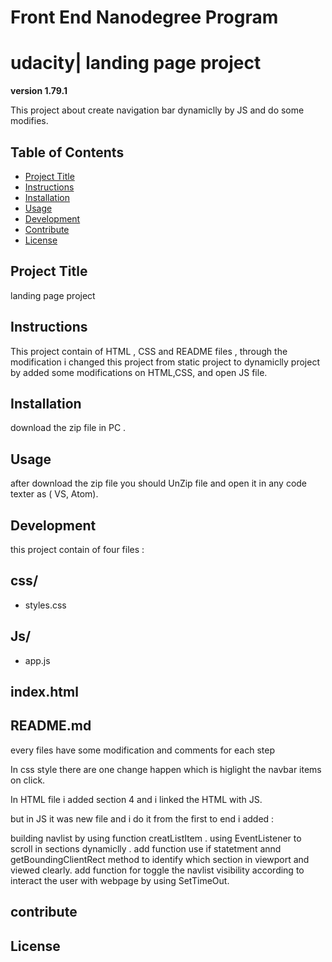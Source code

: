 # Front End Nanodegree Program

# udacity| landing page project 

**version 1.79.1**

This project about create navigation bar dynamiclly by JS and do some modifies. 

## Table of Contents

* [Project Title](#landing-page-project)
* [Instructions](#instructions)
* [Installation](#installation)
* [Usage](#usage)
* [Development](#development)
* [Contribute](#contribute)
* [License](#license)

## Project Title 

landing page project 

## Instructions 
This project contain of HTML , CSS and README files , through the modification i changed this project from static project to dynamiclly project by added some modifications on HTML,CSS, and open JS file.

## Installation

download the zip file in PC .

## Usage 

after download the zip file you should UnZip file and open it in any code texter as ( VS, Atom).

## Development 

this project contain of four files : 
 
 ## css/ 
 - styles.css 
 ## Js/ 
 - app.js
 ## index.html 
 ## README.md

every files have some modification and comments for each step 

 In css style there are one change happen which is higlight the navbar items on click. 

In HTML file i added section 4 and i linked the HTML with JS. 
 
 but in JS it was new file and i do it from the first to end i added : 

building navlist by using function creatListItem . 
using EventListener to scroll in sections dynamiclly .
add function use if statetment annd getBoundingClientRect method to identify which section in viewport and viewed clearly.
add function for toggle the navlist visibility according to interact the user with webpage by using SetTimeOut. 

## contribute

## License